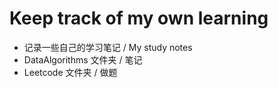 # Keep track of my own learning
- 记录一些自己的学习笔记 /  My study notes
- DataAlgorithms 文件夹 / 笔记
- Leetcode 文件夹 / 做题



